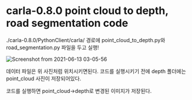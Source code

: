 # carla-0.8.0 point cloud to depth, road segmentation code

./carla-0.8.0/PythonClient/carla/ 경로에
point_cloud_to_depth.py와 road_segmentation.py 파일을 두고 실행!

![Screenshot from 2021-06-13 03-05-56](https://user-images.githubusercontent.com/65943726/121785354-4c731000-cbf4-11eb-8394-b8a9369b9457.png)

데이터 파일은 위 사진처럼 위치시키면된다.
코드를 실행시키기 전에 depth 폴더에는 point_cloud 사진이 저장되어있다.

코드를 실행하면 point_cloud->depth로 변경된 이미지가 저장된다.
